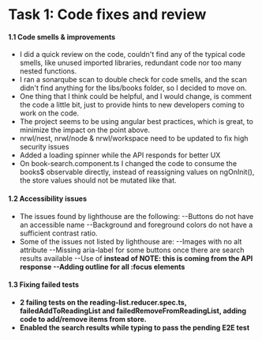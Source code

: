 # Task 1: Code fixes and review

#### 1.1 Code smells & improvements
- I did a quick review on the code, couldn't find any of the typical code smells, like unused imported libraries, redundant code nor too many nested functions.
- I ran a sonarqube scan to double check for code smells, and the scan didn't find anything for the libs/books folder, so I decided to move on.
- One thing that I think could be helpful, and I would change, is comment the code a little bit, just to provide hints to new developers coming to work on the code.
- The project seems to be using angular best practices, which is great, to minimize the impact on the point above.
- nrwl/nest, nrwl/node & nrwl/workspace need to be updated to fix high security issues
- Added a loading spinner while the API responds for better UX
- On book-search.component.ts I changed the code to consume the books$ observable directly, instead of reassigning values on ngOnInit(), the store values should not be mutated like that.

#### 1.2 Accessibility issues
- The issues found by lighthouse are the following:
--Buttons do not have an accessible name
--Background and foreground colors do not have a sufficient contrast ratio.
- Some of the issues not listed by lighthouse are:
--Images with no alt attribute
--Missing aria-label for some buttons once there are search results available
--Use of <b> instead of <strong> NOTE: this is coming from the API response
--Adding outline for all :focus elements

#### 1.3 Fixing failed tests
- 2 failing tests on the reading-list.reducer.spec.ts, failedAddToReadingList and failedRemoveFromReadingList, adding code to add/remove items from store.
- Enabled the search results while typing to pass the pending E2E test